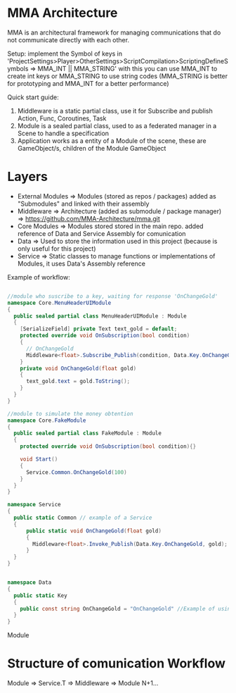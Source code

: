 # MMA Architecture 

MMA is an architectural framework for managing communications that do not communicate directly with each other.

Setup:
implement the Symbol of keys in 'ProjectSettings>Player>OtherSettings>ScriptCompilation>ScriptingDefineSymbols => MMA_INT || MMA_STRING'
with this you can use MMA_INT to create int keys or MMA_STRING to use string codes (MMA_STRING is better for prototyping and MMA_INT for a better performance)  

Quick start guide:
1. Middleware is a static partial class, use it for Subscribe and publish Action, Func, Coroutines, Task
2. Module is a sealed partial class, used to as a federated manager in a Scene to handle a specification
3. Application works as a entity of a Module of the scene, these are GameObject/s, children of the Module GameObject


# Layers
- External Modules => Modules (stored as repos / packages) added as "Submodules" and linked with their assembly
- Middleware => Architecture (added as submodule / package manager) => https://github.com/MMA-Architecture/mma.git
- Core Modules => Modules stored stored in the main repo. added reference of Data and Service Assembly for comunication
- Data => Used to store the information used in this project (because is only useful for this project)
- Service => Static classes to manage functions or implementations of Modules, it uses Data's Assembly reference

Example of workflow:
```cs

//module who suscribe to a key, waiting for response 'OnChangeGold'
namespace Core.MenuHeaderUIModule
{
  public sealed partial class MenuHeaderUIModule : Module
  {
    [SerializeField] private Text text_gold = default;
    protected override void OnSubscription(bool condition)
    {
      // OnChangeGold
      Middleware<float>.Subscribe_Publish(condition, Data.Key.OnChangeGold, OnChangeGold);
    }
    private void OnChangeGold(float gold)
    {
      text_gold.text = gold.ToString();
    }
  }
}

//module to simulate the money obtention
namespace Core.FakeModule
{
  public sealed partial class FakeModule : Module
  {  
    protected override void OnSubscription(bool condition){}

    void Start()
    {
      Service.Common.OnChangeGold(100)
    }
  }
}

namespace Service
{
  public static Common // example of a Service
  {
      public static void OnChangeGold(float gold)
      {
        Middleware<float>.Invoke_Publish(Data.Key.OnChangeGold, gold);
      }
  }
}


namespace Data
{
  public static Key
  {
    public const string OnChangeGold = "OnChangeGold" //Example of using MMA_STRING as key
  }
}
```
Module

# Structure of comunication Workflow

Module => Service.T => Middleware => Module N+1...

